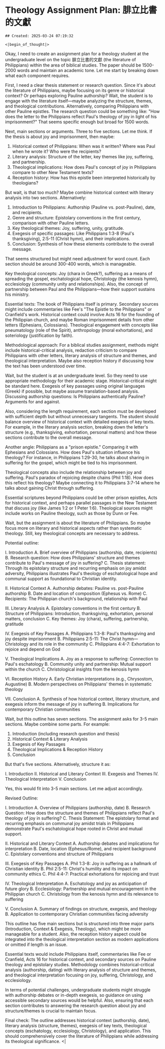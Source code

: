 # Theology Assignment Plan: 腓立比書的文獻

    ## Created: 2025-03-24 07:19:32

    <|begin_of_thought|>

Okay, I need to create an assignment plan for a theology student at the undergraduate level on the topic 腓立比書的文獻 (the literature of Philippians) within the area of biblical studies. The paper should be 1500-2000 words and maintain an academic tone. Let me start by breaking down what each component requires.

First, I need a clear thesis statement or research question. Since it's about the literature of Philippians, maybe focusing on its genre or historical context? Or perhaps exploring Pauline authorship? Wait, the student is to engage with the literature itself—maybe analyzing the structure, themes, and theological contributions. Alternatively, comparing Philippians with other Pauline epistles. The research question could be something like: "How does the letter to the Philippians reflect Paul's theology of joy in light of his imprisonment?" That seems specific enough but broad for 1500 words.

Next, main sections or arguments. Three to five sections. Let me think. If the thesis is about joy and imprisonment, then maybe:

1. Historical context of Philippians: When was it written? Where was Paul when he wrote it? Who were the recipients?
2. Literary analysis: Structure of the letter, key themes like joy, suffering, and partnership.
3. Theological implications: How does Paul's concept of joy in Philippians compare to other New Testament texts?
4. Reception history: How has this epistle been interpreted historically by theologians?

But wait, is that too much? Maybe combine historical context with literary analysis into two sections. Alternatively:

1. Introduction to Philippians: Authorship (Pauline vs. post-Pauline), date, and recipients.
2. Genre and structure: Epistolary conventions in the first century, comparison with other Pauline letters.
3. Key theological themes: Joy, suffering, unity, gratitude.
4. Exegesis of specific passages: Like Philippians 1:3-8 (Paul's thanksgiving), 2:5-11 (Christ hymn), and their implications.
5. Conclusion: Synthesis of how these elements contribute to the overall message.

That seems structured but might need adjustment for word count. Each section should be around 300-400 words, which is manageable.

Key theological concepts: Joy (chara in Greek?), suffering as a means of spreading the gospel, eschatological hope, Christology (the kenosis hymn), ecclesiology (community unity and relationships). Also, the concept of partnership between Paul and the Philippians—how their support sustains his ministry.

Essential texts: The book of Philippians itself is primary. Secondary sources might include commentaries like Fee's "The Epistle to the Philippians" or Cranfield's work. Historical context could involve Acts 16 for the founding of the Philippian church, and maybe Roman imprisonment details from other letters (Ephesians, Colossians). Theological engagement with concepts like pneumatology (role of the Spirit), anthropology (moral exhortations), and soteriology (justification by faith).

Methodological approach: For a biblical studies assignment, methods might include historical-critical analysis, redaction criticism to compare Philippians with other letters, literary analysis of structure and themes, and theological interpretation. Maybe also reception history if discussing how the text has been understood over time.

Wait, but the student is at an undergraduate level. So they need to use appropriate methodology for their academic stage. Historical-critical might be standard here. Exegesis of key passages using original languages (Greek) if possible, but maybe assume translation-based analysis. Discussing authorship questions: Is Philippians authentically Pauline? Arguments for and against.

Also, considering the length requirement, each section must be developed with sufficient depth but without unnecessary tangents. The student should balance overview of historical context with detailed exegesis of key texts. For example, in the literary analysis section, breaking down the letter's structure (e.g., thanksgiving, exhortation, personal matters) and how these sections contribute to the overall message.

Another angle: Philippians as a "prison epistle." Comparing it with Ephesians and Colossians. How does Paul's situation influence his theology? For instance, in Philippians 1:29-30, he talks about sharing in suffering for the gospel, which might be tied to his imprisonment.

Theological concepts also include the relationship between joy and suffering. Paul's paradox of rejoicing despite chains (Phil 1:18). How does this reflect his theology? Maybe connecting it to Philippians 3:7-14 where he talks about gaining Christ through suffering.

Essential scriptures beyond Philippians could be other prison epistles, Acts for historical context, and perhaps parallel passages in the New Testament that discuss joy (like James 1:2 or 1 Peter 1:6). Theological sources might include works on Pauline theology, such as those by Dunn or Fee.

Wait, but the assignment is about the literature of Philippians. So maybe focus more on literary and historical aspects rather than systematic theology. Still, key theological concepts are necessary to address.

Potential outline:

I. Introduction
   A. Brief overview of Philippians (authorship, date, recipients)
   B. Research question: How does Philippians' structure and themes contribute to Paul's message of joy in suffering?
   C. Thesis statement: Through its epistolary structure and recurring emphasis on joy amidst adversity, Philippians illustrates Paul's theology of eschatological hope and communal support as foundational to Christian identity.

II. Historical Context
   A. Authorship debates: Pauline vs. post-Pauline authorship
   B. Date and location of composition (Ephesus vs. Rome)
   C. Recipients: The Philippian church's background, relationship with Paul

III. Literary Analysis
   A. Epistolary conventions in the first century
   B. Structure of Philippians: Introduction, thanksgiving, exhortation, personal matters, conclusion
   C. Key themes: Joy (chara), suffering, partnership, gratitude

IV. Exegesis of Key Passages
   A. Philippians 1:3-8: Paul's thanksgiving and joy despite imprisonment
   B. Philippians 2:5-11: The Christ hymn—Christology and its role in the community
   C. Philippians 4:4-7: Exhortation to rejoice and depend on God

V. Theological Implications
   A. Joy as a response to suffering: Connection to Paul's eschatology
   B. Community unity and partnership: Mutual support within the church
   C. Christological insights from the kenosis hymn

VI. Reception History
   A. Early Christian interpretations (e.g., Chrysostom, Augustine)
   B. Modern perspectives on Philippians' themes in systematic theology

VII. Conclusion
   A. Synthesis of how historical context, literary structure, and exegesis inform the message of joy in suffering
   B. Implications for contemporary Christian communities

Wait, but this outline has seven sections. The assignment asks for 3-5 main sections. Maybe combine some parts. For example:

1. Introduction (including research question and thesis)
2. Historical Context & Literary Analysis
3. Exegesis of Key Passages
4. Theological Implications & Reception History
5. Conclusion

But that's five sections. Alternatively, structure it as:

I. Introduction
II. Historical and Literary Context
III. Exegesis and Themes
IV. Theological Interpretation
V. Conclusion

Yes, this would fit into 3-5 main sections. Let me adjust accordingly.

Revised Outline:

I. Introduction
   A. Overview of Philippians (authorship, date)
   B. Research Question: How does the structure and themes of Philippians reflect Paul's theology of joy in suffering?
   C. Thesis Statement: The epistolary format and recurring emphasis on communal joy amidst trials in Philippians demonstrate Paul's eschatological hope rooted in Christ and mutual support.

II. Historical and Literary Context
   A. Authorship debates and implications for interpretation
   B. Date, location (Ephesus/Rome), and recipient background
   C. Epistolary conventions and structure of Philippians

III. Exegesis of Key Passages
   A. Phil 1:3-8: Joy in suffering as a hallmark of Christian identity
   B. Phil 2:5-11: Christ's humility and its impact on community ethics
   C. Phil 4:4-7: Practical exhortations for rejoicing and trust

IV. Theological Interpretation
   A. Eschatology and joy as anticipation of future glory
   B. Ecclesiology: Partnership and mutual encouragement in the Philippian church
   C. Christology from the kenosis hymn and its relevance to suffering

V. Conclusion
   A. Summary of findings on structure, exegesis, and theology
   B. Application to contemporary Christian communities facing adversity

This outline has five main sections but is structured into three major parts (Introduction, Context & Exegesis, Theology), which might be more manageable for a student. Also, the reception history aspect could be integrated into the theological interpretation section as modern applications or omitted if length is an issue.

Essential texts would include Philippians itself, commentaries like Fee or Cranfield, Acts 16 for historical context, and secondary sources on Pauline theology and epistolary studies. Methodology combines historical-critical analysis (authorship, dating) with literary analysis of structure and themes, and theological interpretation focusing on joy, suffering, Christology, and ecclesiology.

In terms of potential challenges, undergraduate students might struggle with authorship debates or in-depth exegesis, so guidance on using accessible secondary sources would be helpful. Also, ensuring that each section contributes to answering the research question about joy and structure/themes is crucial to maintain focus.

Final check: The outline addresses historical context (authorship, date), literary analysis (structure, themes), exegesis of key texts, theological concepts (eschatology, ecclesiology, Christology), and application. This should comprehensively cover the literature of Philippians while addressing its theological significance. <|
    